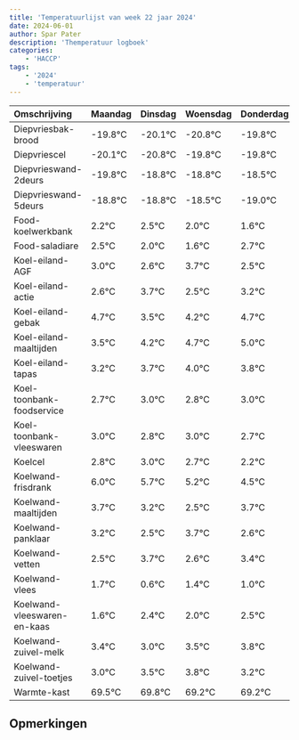 ```yaml
---
title: 'Temperatuurlijst van week 22 jaar 2024'
date: 2024-06-01
author: Spar Pater
description: 'Themperatuur logboek'
categories:
    - 'HACCP'
tags:
    - '2024'
    - 'temperatuur'
---
```

|Omschrijving|Maandag|Dinsdag|Woensdag|Donderdag|Vrijdag|Zaterdag|Zondag|
|:---|:---|:---|:---|:---|:---|:---|:---|
|Diepvriesbak-brood|-19.8°C|-20.1°C|-20.8°C|-19.8°C|-19.8°C|-19.5°C| |
|Diepvriescel|-20.1°C|-20.8°C|-19.8°C|-19.8°C|-19.5°C|-20.0°C| |
|Diepvrieswand-2deurs|-19.8°C|-18.8°C|-18.8°C|-18.5°C|-19.0°C|-19.4°C| |
|Diepvrieswand-5deurs|-18.8°C|-18.8°C|-18.5°C|-19.0°C|-19.4°C|-18.3°C| |
|Food-koelwerkbank|2.2°C|2.5°C|2.0°C|1.6°C|2.7°C|1.5°C| |
|Food-saladiare|2.5°C|2.0°C|1.6°C|2.7°C|1.5°C|2.2°C| |
|Koel-eiland-AGF|3.0°C|2.6°C|3.7°C|2.5°C|3.2°C|3.7°C| |
|Koel-eiland-actie|2.6°C|3.7°C|2.5°C|3.2°C|3.7°C|4.0°C| |
|Koel-eiland-gebak|4.7°C|3.5°C|4.2°C|4.7°C|5.0°C|4.8°C| |
|Koel-eiland-maaltijden|3.5°C|4.2°C|4.7°C|5.0°C|4.8°C|5.0°C| |
|Koel-eiland-tapas|3.2°C|3.7°C|4.0°C|3.8°C|4.0°C|3.7°C| |
|Koel-toonbank-foodservice|2.7°C|3.0°C|2.8°C|3.0°C|2.7°C|2.2°C| |
|Koel-toonbank-vleeswaren|3.0°C|2.8°C|3.0°C|2.7°C|2.2°C|1.5°C| |
|Koelcel|2.8°C|3.0°C|2.7°C|2.2°C|1.5°C|2.7°C| |
|Koelwand-frisdrank|6.0°C|5.7°C|5.2°C|4.5°C|5.7°C|4.6°C| |
|Koelwand-maaltijden|3.7°C|3.2°C|2.5°C|3.7°C|2.6°C|3.4°C| |
|Koelwand-panklaar|3.2°C|2.5°C|3.7°C|2.6°C|3.4°C|3.0°C| |
|Koelwand-vetten|2.5°C|3.7°C|2.6°C|3.4°C|3.0°C|3.5°C| |
|Koelwand-vlees|1.7°C|0.6°C|1.4°C|1.0°C|1.5°C|1.8°C| |
|Koelwand-vleeswaren-en-kaas|1.6°C|2.4°C|2.0°C|2.5°C|2.8°C|2.2°C| |
|Koelwand-zuivel-melk|3.4°C|3.0°C|3.5°C|3.8°C|3.2°C|3.2°C| |
|Koelwand-zuivel-toetjes|3.0°C|3.5°C|3.8°C|3.2°C|3.2°C|3.0°C| |
|Warmte-kast|69.5°C|69.8°C|69.2°C|69.2°C|69.0°C|68.2°C| |

## Opmerkingen


